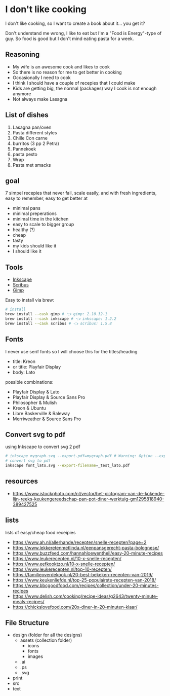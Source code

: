# I don't like cooking

I don't like cooking, so I want to create a book about it... you get it?

Don't understand me wrong, I like to eat but I'm a "Food is Energy"-type of guy. So food is good but I don't mind eating pasta for a week.

## Reasoning

- My wife is an awesome cook and likes to cook
- So there is no reason for me to get better in cooking
- Occasionally I need to cook
- I think I should have a couple of recepies that I could make
- Kids are getting big, the normal (packages) way I cook is not enough anymore
- Not always make Lasagna

## List of dishes

1. Lasagna pan/oven
2. Pasta different styles
3. Chille Con carne
4. burritos (3 pp 2 Petra)
5. Pannekoek
6. pasta pesto
7. Wrap
8. Pasta met smacks

## goal

7 simpel recepies that never fail, scale easily, and with fresh ingredients, easy to remember, easy to get better at

- minimal pans
- minimal preperations
- minimal time in the kitchen
- easy to scale to bigger group
- healthy (?)
- cheap
- tasty
- my kids should like it
- I should like it

## Tools

- [Inkscape](https://inkscape.org/)
- [Scribus](https://www.scribus.net/)
- [Gimp](https://www.gimp.org/)

Easy to install via brew:

```bash
# install
brew install --cask gimp # 👈 gimp: 2.10.32-1
brew install --cask inkscape # 👈 inkscape: 1.2.2
brew install --cask scribus # 👈 scribus: 1.5.8
```

## Fonts

I never use serif fonts so I will choose this for the titles/heading

- title: Kreon
- or title: Playfair Display
- body: Lato

possible combinations:

- Playfair Display & Lato
- Playfair Display & Source Sans Pro
- Philosopher & Mulish
- Kreon & Ubuntu
- Libre Baskerville & Raleway
- Merriweather & Source Sans Pro

## Convert svg to pdf

using Inkscape to convert svg 2 pdf

```bash
# inkscape mygraph.svg --export-pdf=mygraph.pdf # Warning: Option --export-pdf= is deprecated
# convert svg to pdf
inkscape font_lato.svg --export-filename=_test_lato.pdf
```

## resources

- https://www.istockphoto.com/nl/vector/het-pictogram-van-de-kokende-lijn-reeks-keukengereedschap-pan-pot-diner-werktuig-gm1295818940-389427525

## lists

lists of easy/cheap food receipies

- https://www.ah.nl/allerhande/recepten/snelle-recepten?page=2
- https://www.lekkeretenmetlinda.nl/eenpansgerecht-pasta-bolognese/
- https://www.buzzfeed.com/hannahloewentheil/easy-20-minute-recipes
- https://www.leukerecepten.nl/10-x-snelle-recepten/
- https://www.eefkooktzo.nl/10-x-snelle-recepten/
- https://www.leukerecepten.nl/top-10-recepten/
- https://familieoverdekook.nl/20-best-bekeken-recepten-van-2019/
- https://www.keukenliefde.nl/top-25-populairste-recepten-van-2018/
- https://www.bbcgoodfood.com/recipes/collection/under-20-minutes-recipes
- https://www.delish.com/cooking/recipe-ideas/g2643/twenty-minute-meals-recipes/
- https://chickslovefood.com/20x-diner-in-20-minuten-klaar/

## File Structure

- design (folder for all the designs)
  - assets (collection folder)
    - icons
    - fonts
    - images
  - .ai
  - .ps
  - .svg
- print
- src
- text
